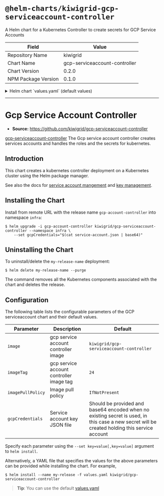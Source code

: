 # `@helm-charts/kiwigrid-gcp-serviceaccount-controller`

A Helm chart for a Kubernetes Controller to create secrets for GCP Service Accounts

| Field               | Value                         |
| ------------------- | ----------------------------- |
| Repository Name     | kiwigrid                      |
| Chart Name          | gcp-serviceaccount-controller |
| Chart Version       | 0.2.0                         |
| NPM Package Version | 0.1.0                         |

<details>

<summary>Helm chart `values.yaml` (default values)</summary>

```yaml
replicaCount: 1

image:
  repository: kiwigrid/gcp-serviceaccount-controller
  tag: 0.2.1
  pullPolicy: IfNotPresent

nameOverride: ''
fullnameOverride: ''

gcpCredentials: ''
disableRestrictionCheck: false
service:
  type: ClusterIP
  port: 80

resources: {}
#  limits:
#    cpu: 100m
#    memory: 30Mi
#  requests:
#    cpu: 100m
#    memory: 20Mi

nodeSelector: {}

tolerations: []

affinity: {}
```

</details>

---

# Gcp Service Account Controller

- **Source:** https://github.com/kiwigrid/gcp-serviceaccount-controller

[gcp-serviceaccount-controller](https://github.com/kiwigrid/gcp-serviceaccount-controller) The Gcp service account controller creates services accounts and handles the roles and the secrets for kubernetes.

## Introduction

This chart creates a kubernetes controller deployment on a Kubernetes cluster using the Helm package manager.

See also the docs for [service account mangement](https://cloud.google.com/iam/docs/creating-managing-service-accounts)
and [key management](https://cloud.google.com/iam/docs/creating-managing-service-account-keys).

## Installing the Chart

Install from remote URL with the release name `gcp-account-controller` into namespace `infra`:

```console
$ helm upgrade -i gcp-account-controller kiwigrid/gcp-serviceaccount-controller --namespace infra \
    --set gcpCredentials="$(cat service-account.json | base64)"
```

## Uninstalling the Chart

To uninstall/delete the `my-release-name` deployment:

```console
$ helm delete my-release-name --purge
```

The command removes all the Kubernetes components associated with the chart and deletes the release.

## Configuration

The following table lists the configurable parameters of the GCP serviceaccount chart and their default values.

| Parameter         | Description                              | Default                                                                                                                                       |
| ----------------- | ---------------------------------------- | --------------------------------------------------------------------------------------------------------------------------------------------- |
| `image`           | gcp service account controller image     | `kiwigrid/gcp-serviceaccount-controller`                                                                                                      |
| `imageTag`        | gcp service account controller image tag | `24`                                                                                                                                          |
| `imagePullPolicy` | Image pull policy                        | `IfNotPresent`                                                                                                                                |
| `gcpCredentials`  | Service account key JSON file            | Should be provided and base64 encoded when no existing secret is used, in this case a new secret will be created holding this service account |

Specify each parameter using the `--set key=value[,key=value]` argument to `helm install`.

Alternatively, a YAML file that specifies the values for the above parameters can be provided while installing the chart. For example,

```console
$ helm install --name my-release -f values.yaml kiwigrid/gcp-serviceaccount-controller
```

> **Tip**: You can use the default [values.yaml](values.yaml)
